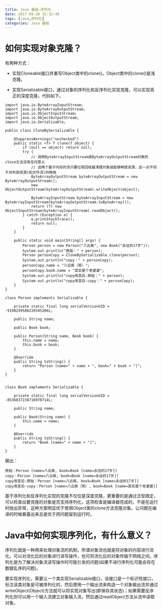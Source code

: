 ```yaml
---
title: Java 基础-序列化
date: 2017-09-28 15:32:49
tags: [java,序列化]
categories: Java 基础
---
```


# 如何实现对象克隆？

<!-- more -->

有两种方式：

- 实现Cloneable接口并重写Object类中的clone()。Object类中的clone()是浅克隆。

- 实现Serializable接口，通过对象的序列化和反序列化实现克隆，可以实现真正的深度克隆，代码如下。

```
import java.io.ByteArrayInputStream;
import java.io.ByteArrayOutputStream;
import java.io.ObjectInputStream;
import java.io.ObjectOutputStream;
import java.io.Serializable;
 
public class CloneBySerializable {

    @SuppressWarnings("unchecked")
    public static <T> T clone(T object) {
        if (null == object) return null;
        try {
            // 调用ByteArrayInputStream或ByteArrayOutputStream对象的close方法没有任何意义
            // 这两个基于内存的流只要垃圾回收器清理对象就能够释放资源，这一点不同于对外部资源(如文件流)的释放
            ByteArrayOutputStream byteArrayOutputStream = new ByteArrayOutputStream();
            new ObjectOutputStream(byteArrayOutputStream).writeObject(object);
     
            ByteArrayInputStream byteArrayInputStream = new ByteArrayInputStream(byteArrayOutputStream.toByteArray());
            return (T) new ObjectInputStream(byteArrayInputStream).readObject();
        } catch (Exception e) {
            e.printStackTrace();
            return null;
        }
    }

    public static void main(String[] args) {
        Person person = new Person("八云紫", new Book("永远的17岁"));
        System.out.println("原始：" + person);
        Person personCopy = CloneBySerializable.clone(person);
        System.out.println("copy：" + personCopy);
        personCopy.name = "八云紫（笑）";
        personCopy.book.name = "其实是个老婆婆";
        System.out.println("copy改变后-原始：" + person);
        System.out.println("copy改变后-copy：" + personCopy);
    }
}

class Person implements Serializable {

    private static final long serialVersionUID = -9198259586220345266L;

    public String name;

    public Book book;

    public Person(String name, Book book) {
        this.name = name;
        this.book = book;
    }

    @Override
    public String toString() {
        return "Person [name=" + name + ", book=" + book + "]";
    }
}


class Book implements Serializable {

    private static final long serialVersionUID = -8536837238716978714L;

    public String name;

    public Book(String name) {
        this.name = name;
    }

    @Override
    public String toString() {
        return "Book [name=" + name + "]";
    }
}
```

输出：

```
原始：Person [name=八云紫, book=Book [name=永远的17岁]]
copy：Person [name=八云紫, book=Book [name=永远的17岁]]
copy改变后-原始：Person [name=八云紫, book=Book [name=永远的17岁]]
copy改变后-copy：Person [name=八云紫（笑）, book=Book [name=其实是个老婆婆]]
```

基于序列化和反序列化实现的克隆不仅仅是深度克隆，更重要的是通过泛型限定，可以检查出要克隆的对象是否支持序列化，这项检查是编译器完成的，不是在运行时抛出异常，这种方案明显优于使用Object类的clone方法克隆对象。让问题在编译的时候暴露出来总是优于把问题留到运行时。

# Java中如何实现序列化，有什么意义？

序列化就是一种用来处理对象流的机制，所谓对象流也就是将对象的内容进行流化。可以对流化后的对象进行读写操作，也可将流化后的对象传输于网络之间。序列化是为了解决对象流读写操作时可能引发的问题(如果不进行序列化可能会存在数据乱序的问题)。

要实现序列化，需要让一个类实现Serializable接口，该接口是一个标识性接口，标注该类对象是可被序列化的，然后使用一个输出流来构造一个对象输出流并通过writeObject(Object)方法就可以将实现对象写出(即保存其状态)；如果需要反序列化则可以用一个输入流建立对象输入流，然后通过readObject方法从流中读取对象。